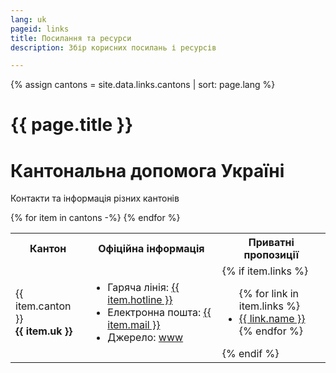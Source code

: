 ```yaml
---
lang: uk
pageid: links
title: Посилання та ресурси
description: Збір корисних посилань і ресурсів

---
```

{% assign cantons = site.data.links.cantons | sort: page.lang %}
# {{ page.title }}

# Кантональна допомога Україні
Контакти та інформація різних кантонів

<table>
<tr>
    <th>Кантон</th>
    <th>Офіційна інформація</th>
    <th>Приватні пропозиції</th>
</tr>
{% for item in cantons -%}
<tr>
    <td>
        {{ item.canton }}
        <br/>
        <b>{{ item.uk }}</b>
    </td>
    <td>
        <ul>
            <li>Гаряча лінія: <a href="tel:{{ item.hotline  | remove: ' ' }}">{{ item.hotline }}</a> </li>
            <li>Електронна пошта: <a href="mailto:{{ item.mail }}">{{ item.mail }}</a> </li>
            <li>Джерело: <a href="{{ item.url1 }}">www</a> </li>
        </ul>
    </td>
    <td>
    {% if item.links %}
        <ul>
        {% for link in item.links %} 
            <li><a href="{{ link.url }}">{{ link.name }}</a></li>
        {% endfor %}
        </ul>
    {% endif %}
    </td>
</tr>
{% endfor %}
</table>




